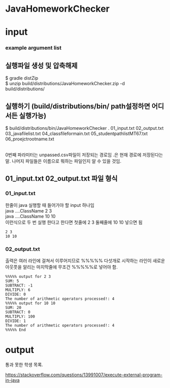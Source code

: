 # JavaHomeworkChecker
<h1>input</h1>

<h3>example argument list</h3>

## 실행파일 생성 및 압축해제
$ gradle distZip </br>
$ unzip build/distributions/JavaHomeworkChecker.zip -d build/distributions/ </br>

## 실행하기 (build/distributions/bin/ path설정하면 어디서든 실행가능)
$ build/distributions/bin/JavaHomeworkChecker . 01_input.txt 02_output.txt 03_javafilelist.txt 04_classfileformain.txt 05_studentpathlistMT67.txt 06_proejctrootname.txt

</br>
0번째 파라미터는 unpassed.csv파일이 저장되는 경로임 .은 현재 경로에 저장된다는 말. 나머지 파일들은 이름으로 뭐하는 파일인지 알 수 있을 것임.

## 01_input.txt 02_output.txt 파일 형식
### 01_input.txt
한줄이 java 실행할 때 들어가야 할 input 하나임</br>
java ....ClassName 2 3</br>
java ....ClassName 10 10<br>
이런식으로 두 번 실행 한다고 한다면 첫줄에 2 3 둘째줄에  10 10 넣으면 됨
```
2 3
10 10
```


### 02_output.txt
출력은 여러 라인에 걸쳐서 이루어지므로 %%%%% 다섯개로 시작하는 라인이 새로운 아웃풋을 알리는 마지막줄에 무조건 %%%%%로 넣어야 함. 
```
%%%%% output for 2 3
SUM: 5
SUBTRACT: -1
MULTIPLY: 6
DIVIDE: 0
The number of arithmetic operators processed!: 4
%%%%% output for 10 10
SUM: 20
SUBTRACT: 0
MULTIPLY: 100
DIVIDE: 1
The number of arithmetic operators processed!: 4
%%%%% End
```

<h1>output</h1>

통과 못한 학생 목록.

https://stackoverflow.com/questions/13991007/execute-external-program-in-java

